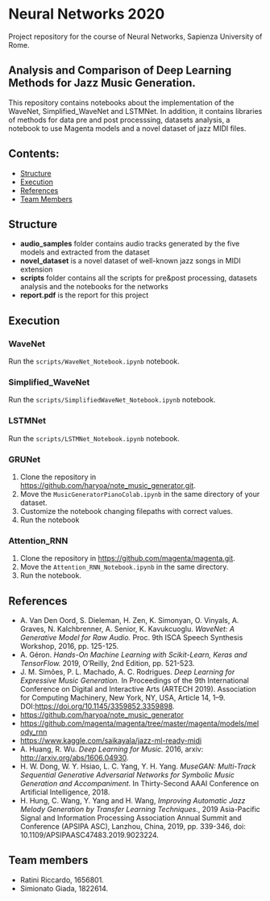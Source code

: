 # Neural Networks 2020
Project repository for the course of Neural Networks, Sapienza University of Rome.

## Analysis and Comparison of Deep Learning Methods for Jazz Music Generation.

This repository contains notebooks about the implementation of the WaveNet, Simplified_WaveNet and LSTMNet. In addition, it contains libraries of methods for data pre and post processsing, datasets analysis, a notebook to use Magenta models and a novel dataset of jazz MIDI files.


## Contents:

- [Structure](#structure)
- [Execution](#execution)
- [References](#references)
- [Team Members](#team-members)

## Structure
- **audio_samples** folder contains audio tracks generated by the five models and extracted from the dataset
- **novel_dataset** is a novel dataset of well-known jazz songs in MIDI extension 
- **scripts** folder contains all the scripts for pre&post processing, datasets analysis and the notebooks for the networks
- **report.pdf** is the report for this project

## Execution

### WaveNet

Run the `scripts/WaveNet_Notebook.ipynb` notebook.

### Simplified_WaveNet

Run the `scripts/SimplifiedWaveNet_Notebook.ipynb` notebook.
 
 ### LSTMNet
 
Run the `scripts/LSTMNet_Notebook.ipynb` notebook.

### GRUNet

1. Clone the repository in https://github.com/haryoa/note_music_generator.git.
2. Move the `MusicGeneratorPianoColab.ipynb` in the same directory of your dataset.
3. Customize the notebook changing filepaths with correct values.
4. Run the notebook

### Attention_RNN

1. Clone the repository in https://github.com/magenta/magenta.git.
2. Move the `Attention_RNN_Notebook.ipynb` in the same directory.
3. Run the notebook.

## References
- A. Van Den Oord, S. Dieleman, H. Zen, K. Simonyan, O. Vinyals, A. Graves, N. Kalchbrenner, A. Senior, K. Kavukcuoglu. *WaveNet: A Generative Model for Raw Audio.* Proc. 9th ISCA Speech Synthesis Workshop, 2016, pp. 125-125.
- A. Géron. *Hands-On Machine Learning with Scikit-Learn, Keras and TensorFlow.* 2019, O’Reilly, 2nd Edition, pp. 521-523.
- J. M. Simões, P. L. Machado, A. C. Rodrigues. *Deep Learning for Expressive Music Generation.* In Proceedings of the 9th International Conference on Digital and Interactive Arts (ARTECH 2019). Association for Computing Machinery, New York, NY, USA, Article 14, 1–9. DOI:https://doi.org/10.1145/3359852.3359898.
- https://github.com/haryoa/note_music_generator
- https://github.com/magenta/magenta/tree/master/magenta/models/melody_rnn
- https://www.kaggle.com/saikayala/jazz-ml-ready-midi
- A. Huang, R. Wu. *Deep Learning for Music.* 2016, arxiv: http://arxiv.org/abs/1606.04930.
- H. W. Dong, W. Y. Hsiao, L. C. Yang, Y. H. Yang. *MuseGAN: Multi-Track Sequential Generative Adversarial Networks for Symbolic Music Generation and Accompaniment.* In Thirty-Second AAAI Conference on Artificial Intelligence, 2018.
- H. Hung, C. Wang, Y. Yang and H. Wang, *Improving Automatic Jazz Melody Generation by Transfer Learning Techniques.*, 2019 Asia-Pacific Signal and Information Processing Association Annual Summit and Conference (APSIPA ASC), Lanzhou, China, 2019, pp. 339-346, doi: 10.1109/APSIPAASC47483.2019.9023224.

## Team members
- Ratini Riccardo, 1656801.
- Simionato Giada, 1822614.

